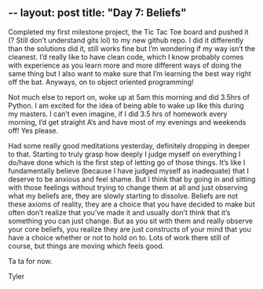 --
layout: post
title: "Day 7: Beliefs"
--
Completed my first milestone project, the Tic Tac Toe board and pushed it (? Still don’t understand gits lol) to my new github repo. I did it differently than the solutions did it, still works fine but I’m wondering if my way isn’t the cleanest. I’d really like to have clean code, which I know probably comes with experience as you learn more and more different ways of doing the same thing but I also want to make sure that I’m learning the best way right off the bat. Anyways, on to object oriented programming!

Not much else to report on, woke up at 5am this morning and did 3.5hrs of Python. I am excited for the idea of being able to wake up like this during my masters. I can’t even imagine, if I did 3.5 hrs of homework every morning, I’d get straight A’s and have most of my evenings and weekends off! Yes please. 

Had some really good meditations yesterday, definitely dropping in deeper to that. Starting to truly grasp how deeply I judge myself on everything I do/have done which is the first step of letting go of those things. It’s like I fundamentally believe (because I have judged myself as inadequate) that I deserve to be anxious and feel shame. But I think that by going in and sitting with those feelings without trying to change them at all and just observing what my beliefs are, they are slowly starting to dissolve. Beliefs are not these axioms of reality, they are a choice that you have decided to make but often don’t realize that you’ve made it and usually don’t think that it’s something you can just change. But as you sit with them and really observe your core beliefs, you realize they are just constructs of your mind that you have a choice whether or not to hold on to. Lots of work there still of course, but things are moving which feels good.

Ta ta for now.

Tyler 
